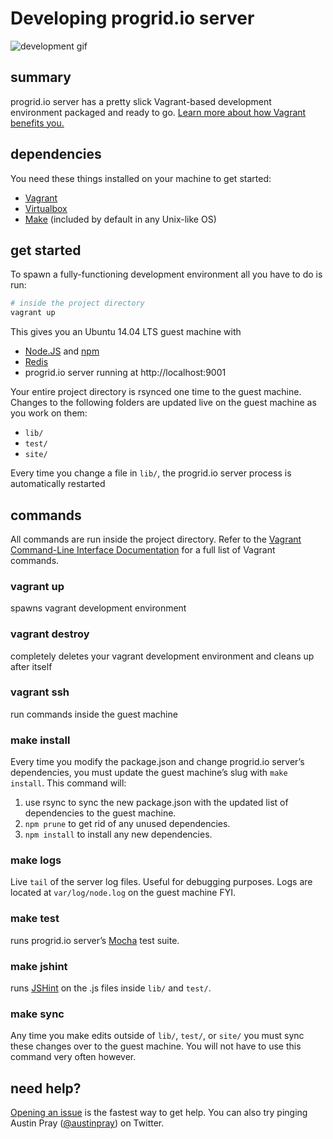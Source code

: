 Developing progrid.io server
===

![development gif][]

## summary
progrid.io server has a pretty slick Vagrant-based development environment
packaged and ready to go. 
[Learn more about how Vagrant benefits you.][Why Vagrant]

## dependencies
You need these things installed on your machine to get started:

  - [Vagrant][]
  - [Virtualbox][]
  - [Make][] (included by default in any Unix-like OS)

## get started
To spawn a fully-functioning development environment all you have to do is run:

```bash
# inside the project directory
vagrant up
```

This gives you an Ubuntu 14.04 LTS guest machine with 

  - [Node.JS][] and [npm][]
  - [Redis][]
  - progrid.io server running at http://localhost:9001

Your entire project directory is rsynced one time to the guest machine. Changes
to the following folders are updated live on the guest machine as you work on
them:

  - `lib/`
  - `test/`
  - `site/`

Every time you change a file in `lib/`, the progrid.io server process is
automatically restarted

## commands
All commands are run inside the project directory. Refer to the [Vagrant
Command-Line Interface Documentation][Vagrant CLI Docs] for a full list of
Vagrant commands.

### vagrant up
spawns vagrant development environment

### vagrant destroy
completely deletes your vagrant development environment and cleans up after
itself

### vagrant ssh
run commands inside the guest machine 

### make install
Every time you modify the package.json and change progrid.io server’s
dependencies, you must update the guest machine’s slug with `make install`. This
command will: 

  1. use rsync to sync the new package.json with the updated list of
    dependencies to the guest machine.
  2. `npm prune` to get rid of any unused dependencies.
  3. `npm install` to install any new dependencies.

### make logs
Live `tail` of the server log files. Useful for debugging purposes. Logs are
located at `var/log/node.log` on the guest machine FYI.

### make test
runs progrid.io server’s [Mocha][] test suite.

### make jshint
runs [JSHint][] on the .js files inside `lib/` and `test/`.

### make sync
Any time you make edits outside of `lib/`, `test/`, or `site/` you must sync
these changes over to the guest machine. You will not have to use this command
very often however.

## need help?
[Opening an issue][new issue] is the fastest way to get help. You can also try
pinging Austin Pray ([@austinpray][]) on Twitter.

[@austinpray]: https://twitter.com/austinpray
[JSHint]: http://www.jshint.com/
[Make]: http://www.gnu.org/software/make/
[Mocha]: http://visionmedia.github.io/mocha/
[Node.JS]: http://nodejs.org/
[Redis]: http://redis.io/
[Vagrant CLI Docs]: http://docs.vagrantup.com/v2/cli/index.html
[Vagrant]: https://docs.vagrantup.com/v2/installation/index.html
[Virtualbox]: https://www.virtualbox.org/wiki/Downloads
[Why Vagrant]: http://docs.vagrantup.com/v2/why-vagrant/index.html
[development gif]: http://i.imgur.com/OnoxXgq.gif
[new issue]: https://github.com/pro-grid/pro-grid/issues/new
[npm]: https://www.npmjs.org/

